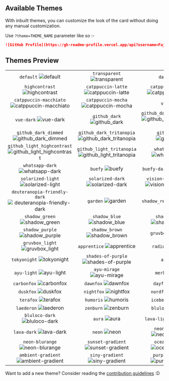 <!-- DO NOT EDIT THIS FILE DIRECTLY -->
## Available Themes

With inbuilt themes, you can customize the look of the card without doing any manual customization.

Use `?theme=THEME_NAME` parameter like so :-

```md
![GitHub Profile](https://gh-readme-profile.vercel.app/api?username=FajarKim&theme=dark)
```

## Themes Preview

|                   |                   |                   |
| :---------------: | :---------------: | :---------------: |
| `default` ![default][default] | `transparent` ![transparent][transparent] | `dark` ![dark][dark] |
| `highcontrast` ![highcontrast][highcontrast] | `catppuccin-latte` ![catppuccin-latte][catppuccin-latte] | `catppuccin-frappe` ![catppuccin-frappe][catppuccin-frappe] |
| `catppuccin-macchiato` ![catppuccin-macchiato][catppuccin-macchiato] | `catppuccin-mocha` ![catppuccin-mocha][catppuccin-mocha] | `vue` ![vue][vue] |
| `vue-dark` ![vue-dark][vue-dark] | `github_dark` ![github_dark][github_dark] | `github_dark_highcontrast` ![github_dark_highcontrast][github_dark_highcontrast] |
| `github_dark_dimmed` ![github_dark_dimmed][github_dark_dimmed] | `github_dark_tritanopia` ![github_dark_tritanopia][github_dark_tritanopia] | `github_light` ![github_light][github_light] |
| `github_light_highcontrast` ![github_light_highcontrast][github_light_highcontrast] | `github_light_tritanopia` ![github_light_tritanopia][github_light_tritanopia] | `whatsapp-light` ![whatsapp-light][whatsapp-light] |
| `whatsapp-dark` ![whatsapp-dark][whatsapp-dark] | `buefy` ![buefy][buefy] | `buefy-dark` ![buefy-dark][buefy-dark] |
| `solarized-light` ![solarized-light][solarized-light] | `solarized-dark` ![solarized-dark][solarized-dark] | `vision-friendly-dark` ![vision-friendly-dark][vision-friendly-dark] |
| `deuteranopia-friendly-dark` ![deuteranopia-friendly-dark][deuteranopia-friendly-dark] | `garden` ![garden][garden] | `shadow_red` ![shadow_red][shadow_red] |
| `shadow_green` ![shadow_green][shadow_green] | `shadow_blue` ![shadow_blue][shadow_blue] | `shadow_orange` ![shadow_orange][shadow_orange] |
| `shadow_purple` ![shadow_purple][shadow_purple] | `shadow_brown` ![shadow_brown][shadow_brown] | `gruvbox` ![gruvbox][gruvbox] |
| `gruvbox_light` ![gruvbox_light][gruvbox_light] | `apprentice` ![apprentice][apprentice] | `radical` ![radical][radical] |
| `tokyonight` ![tokyonight][tokyonight] | `shades-of-purple` ![shades-of-purple][shades-of-purple] | `ayu` ![ayu][ayu] |
| `ayu-light` ![ayu-light][ayu-light] | `ayu-mirage` ![ayu-mirage][ayu-mirage] | `merko` ![merko][merko] |
| `carbonfox` ![carbonfox][carbonfox] | `dawnfox` ![dawnfox][dawnfox] | `dayfox` ![dayfox][dayfox] |
| `duskfox` ![duskfox][duskfox] | `nightfox` ![nightfox][nightfox] | `nordfox` ![nordfox][nordfox] |
| `terafox` ![terafox][terafox] | `humoris` ![humoris][humoris] | `iceberg` ![iceberg][iceberg] |
| `laederon` ![laederon][laederon] | `zenburn` ![zenburn][zenburn] | `bluloco` ![bluloco][bluloco] |
| `bluloco-dark` ![bluloco-dark][bluloco-dark] | `aura` ![aura][aura] | `lava-light` ![lava-light][lava-light] |
| `lava-dark` ![lava-dark][lava-dark] | `neon` ![neon][neon] | `neon-palenight` ![neon-palenight][neon-palenight] |
| `neon-blurange` ![neon-blurange][neon-blurange] | `sunset-gradient` ![sunset-gradient][sunset-gradient] | `ocean-gradient` ![ocean-gradient][ocean-gradient] |
| `ambient-gradient` ![ambient-gradient][ambient-gradient] | `siny-gradient` ![siny-gradient][siny-gradient] | `purple-gradient` ![purple-gradient][purple-gradient] |


Want to add a new theme? Consider reading the [contribution guidelines](/CONTRIBUTING.md#-themes-contribution) :D

[default]: https://github-readme-profile-alpha.vercel.app/api?username=FajarKim&theme=default
[transparent]: https://github-readme-profile-alpha.vercel.app/api?username=FajarKim&theme=transparent
[dark]: https://github-readme-profile-alpha.vercel.app/api?username=FajarKim&theme=dark
[highcontrast]: https://github-readme-profile-alpha.vercel.app/api?username=FajarKim&theme=highcontrast
[catppuccin-latte]: https://github-readme-profile-alpha.vercel.app/api?username=FajarKim&theme=catppuccin-latte
[catppuccin-frappe]: https://github-readme-profile-alpha.vercel.app/api?username=FajarKim&theme=catppuccin-frappe
[catppuccin-macchiato]: https://github-readme-profile-alpha.vercel.app/api?username=FajarKim&theme=catppuccin-macchiato
[catppuccin-mocha]: https://github-readme-profile-alpha.vercel.app/api?username=FajarKim&theme=catppuccin-mocha
[vue]: https://github-readme-profile-alpha.vercel.app/api?username=FajarKim&theme=vue
[vue-dark]: https://github-readme-profile-alpha.vercel.app/api?username=FajarKim&theme=vue-dark
[github_dark]: https://github-readme-profile-alpha.vercel.app/api?username=FajarKim&theme=github_dark
[github_dark_highcontrast]: https://github-readme-profile-alpha.vercel.app/api?username=FajarKim&theme=github_dark_highcontrast
[github_dark_dimmed]: https://github-readme-profile-alpha.vercel.app/api?username=FajarKim&theme=github_dark_dimmed
[github_dark_tritanopia]: https://github-readme-profile-alpha.vercel.app/api?username=FajarKim&theme=github_dark_tritanopia
[github_light]: https://github-readme-profile-alpha.vercel.app/api?username=FajarKim&theme=github_light
[github_light_highcontrast]: https://github-readme-profile-alpha.vercel.app/api?username=FajarKim&theme=github_light_highcontrast
[github_light_tritanopia]: https://github-readme-profile-alpha.vercel.app/api?username=FajarKim&theme=github_light_tritanopia
[whatsapp-light]: https://github-readme-profile-alpha.vercel.app/api?username=FajarKim&theme=whatsapp-light
[whatsapp-dark]: https://github-readme-profile-alpha.vercel.app/api?username=FajarKim&theme=whatsapp-dark
[buefy]: https://github-readme-profile-alpha.vercel.app/api?username=FajarKim&theme=buefy
[buefy-dark]: https://github-readme-profile-alpha.vercel.app/api?username=FajarKim&theme=buefy-dark
[solarized-light]: https://github-readme-profile-alpha.vercel.app/api?username=FajarKim&theme=solarized-light
[solarized-dark]: https://github-readme-profile-alpha.vercel.app/api?username=FajarKim&theme=solarized-dark
[vision-friendly-dark]: https://github-readme-profile-alpha.vercel.app/api?username=FajarKim&theme=vision-friendly-dark
[deuteranopia-friendly-dark]: https://github-readme-profile-alpha.vercel.app/api?username=FajarKim&theme=deuteranopia-friendly-dark
[garden]: https://github-readme-profile-alpha.vercel.app/api?username=FajarKim&theme=garden
[shadow_red]: https://github-readme-profile-alpha.vercel.app/api?username=FajarKim&theme=shadow_red
[shadow_green]: https://github-readme-profile-alpha.vercel.app/api?username=FajarKim&theme=shadow_green
[shadow_blue]: https://github-readme-profile-alpha.vercel.app/api?username=FajarKim&theme=shadow_blue
[shadow_orange]: https://github-readme-profile-alpha.vercel.app/api?username=FajarKim&theme=shadow_orange
[shadow_purple]: https://github-readme-profile-alpha.vercel.app/api?username=FajarKim&theme=shadow_purple
[shadow_brown]: https://github-readme-profile-alpha.vercel.app/api?username=FajarKim&theme=shadow_brown
[gruvbox]: https://github-readme-profile-alpha.vercel.app/api?username=FajarKim&theme=gruvbox
[gruvbox_light]: https://github-readme-profile-alpha.vercel.app/api?username=FajarKim&theme=gruvbox_light
[apprentice]: https://github-readme-profile-alpha.vercel.app/api?username=FajarKim&theme=apprentice
[radical]: https://github-readme-profile-alpha.vercel.app/api?username=FajarKim&theme=radical
[tokyonight]: https://github-readme-profile-alpha.vercel.app/api?username=FajarKim&theme=tokyonight
[shades-of-purple]: https://github-readme-profile-alpha.vercel.app/api?username=FajarKim&theme=shades-of-purple
[ayu]: https://github-readme-profile-alpha.vercel.app/api?username=FajarKim&theme=ayu
[ayu-light]: https://github-readme-profile-alpha.vercel.app/api?username=FajarKim&theme=ayu-light
[ayu-mirage]: https://github-readme-profile-alpha.vercel.app/api?username=FajarKim&theme=ayu-mirage
[merko]: https://github-readme-profile-alpha.vercel.app/api?username=FajarKim&theme=merko
[carbonfox]: https://github-readme-profile-alpha.vercel.app/api?username=FajarKim&theme=carbonfox
[dawnfox]: https://github-readme-profile-alpha.vercel.app/api?username=FajarKim&theme=dawnfox
[dayfox]: https://github-readme-profile-alpha.vercel.app/api?username=FajarKim&theme=dayfox
[duskfox]: https://github-readme-profile-alpha.vercel.app/api?username=FajarKim&theme=duskfox
[nightfox]: https://github-readme-profile-alpha.vercel.app/api?username=FajarKim&theme=nightfox
[nordfox]: https://github-readme-profile-alpha.vercel.app/api?username=FajarKim&theme=nordfox
[terafox]: https://github-readme-profile-alpha.vercel.app/api?username=FajarKim&theme=terafox
[humoris]: https://github-readme-profile-alpha.vercel.app/api?username=FajarKim&theme=humoris
[iceberg]: https://github-readme-profile-alpha.vercel.app/api?username=FajarKim&theme=iceberg
[laederon]: https://github-readme-profile-alpha.vercel.app/api?username=FajarKim&theme=laederon
[zenburn]: https://github-readme-profile-alpha.vercel.app/api?username=FajarKim&theme=zenburn
[bluloco]: https://github-readme-profile-alpha.vercel.app/api?username=FajarKim&theme=bluloco
[bluloco-dark]: https://github-readme-profile-alpha.vercel.app/api?username=FajarKim&theme=bluloco-dark
[aura]: https://github-readme-profile-alpha.vercel.app/api?username=FajarKim&theme=aura
[lava-light]: https://github-readme-profile-alpha.vercel.app/api?username=FajarKim&theme=lava-light
[lava-dark]: https://github-readme-profile-alpha.vercel.app/api?username=FajarKim&theme=lava-dark
[neon]: https://github-readme-profile-alpha.vercel.app/api?username=FajarKim&theme=neon
[neon-palenight]: https://github-readme-profile-alpha.vercel.app/api?username=FajarKim&theme=neon-palenight
[neon-blurange]: https://github-readme-profile-alpha.vercel.app/api?username=FajarKim&theme=neon-blurange
[sunset-gradient]: https://github-readme-profile-alpha.vercel.app/api?username=FajarKim&theme=sunset-gradient
[ocean-gradient]: https://github-readme-profile-alpha.vercel.app/api?username=FajarKim&theme=ocean-gradient
[ambient-gradient]: https://github-readme-profile-alpha.vercel.app/api?username=FajarKim&theme=ambient-gradient
[siny-gradient]: https://github-readme-profile-alpha.vercel.app/api?username=FajarKim&theme=siny-gradient
[purple-gradient]: https://github-readme-profile-alpha.vercel.app/api?username=FajarKim&theme=purple-gradient
